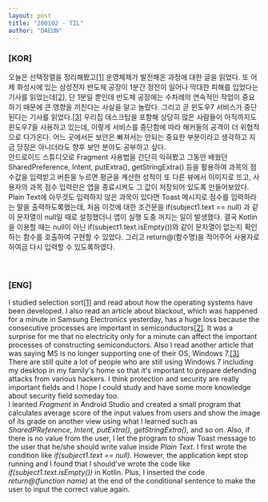 ```yaml
---
layout: post
title: "200102 - TIL"
author: "DAEUN"
---
```


### [KOR]
오늘은 선택정렬을 정리해봤고[[1]](/2020-01-02/selection-sort) 운영체제가 발전해온 과정에 대한 글을 읽었다. 또 어제 화성시에 있는 삼성전자 반도체 공장이 1분간 정전이 일어나 막대한 피해를 입었다는 기사를 읽었는데[[2]](https://n.news.naver.com/article/newspaper/030/0002860182?date=20200102&rc=N), 단 1분일 뿐인데 반도체 공정에는 수차례의 연속적인 작업이 중요하기 때문에 큰 영향을 끼친다는 사실을 알고 놀랐다. 그리고 곧 윈도우7 서비스가 중단된다는 기사를 읽었다.[[3]](https://m.news.naver.com/rankingRead.nhn?oid=469&aid=0000453691&sid1=105&ntype=RANKING&rc=N) 우리집 데스크탑을 포함해 상당히 많은 사람들이 아직까지도 윈도우7을 사용하고 있는데, 이렇게 서비스를 중단함에 따라 해커들의 공격이 더 위협적으로 다가온다. 어느 곳에서든 보안은 빠져서는 안되는 중요한 부분이라고 생각하고 지금 당장은 아니더라도 향후 보안 분야도 공부하고 싶다.
<br>
안드로이드 스튜디오로 Fragment 사용법을 간단히 익혀봤고 그동안 배웠던 SharedPreference, Intent, putExtra(), getStringExtra() 등을 활용하여 과목의 점수값을 입력받고 버튼을 누르면 평균을 계산한 성적이 또 다른 뷰에서 이미지로 뜨고, 사용자의 과목 점수 입력란은 앱을 종료시켜도 그 값이 저장되어 있도록 만들어보았다. Plain Text에 아무것도 입력하지 않은 과목이 있다면 Toast 메시지로 점수를 입력하라는 말을 출력하도록했는데, 처음 이것에 대한 조건문을 if(subject1.text == null) 과 같이 문자열이 null일 때로 설정했더니 앱이 실행 도중 꺼지는 일이 발생했다. 결국 Kotlin을 이용할 때는 null이 아닌 if(subject1.text.isEmpty())와 같이 문자열이 없는지 확인하는 함수를 호출하여 구현할 수 있었다. 그리고 return@(함수명)을 적어주어 사용자로 하여금 다시 입력할 수 있도록하였다.
<br><br><br>
### [ENG]
I studied selection sort[[1]](/2020-01-02/selection-sort) and read about how the operating systems have been developed. I also read an article about blackout, which was happened for a minute in Samsung Electronics yesterday, has a huge loss because the consecutive processes are important in semiconductors[[2]](https://n.news.naver.com/article/newspaper/030/0002860182?date=20200102&rc=N). It was a surprise for me that no electricity only for a minute can affect the important processes of constructing semiconductors. Also I read another article that was saying MS is no longer supporting one of their OS, Windows 7.[[3]](https://m.news.naver.com/rankingRead.nhn?oid=469&aid=0000453691&sid1=105&ntype=RANKING&rc=N) There are still quite a lot of people who are still using Windows 7 including my desktop in my family's home so that it's important to prepare defending attacks from various hackers. I think protection and security are really important fields and I hope I could study and have some more knowledge about security field someday too.
<br>
I learned _Fragment_ in Android Studio and created a small program that calculates average score of the input values from users and show the image of its grade on another view using what I learned such as _SharedPReference, Intent, putExtra(), getStringExtra(),_ and so on. Also, if there is no value from the user, I let the program to show Toast message to the user that he/she should write value inside _Plain Text_. I first wrote the condition like _if(subject1.text == null)_. However, the application kept stop running and I found that I should've wrote the code like _if(subject1.text.isEmpty())_ in Kotlin. Plus, I inserted the code _return@(function name)_ at the end of the conditional sentence to make the user to input the correct value again.